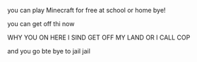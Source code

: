 you can play Minecraft for free at school or home bye!

you can get off thi now

WHY YOU ON HERE I SIND GET OFF MY LAND OR I CALL COP

and you go bte bye to jail jail
